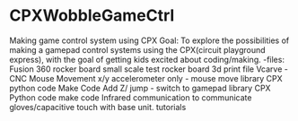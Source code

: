 # CPXWobbleGameCtrl
Making game control system using CPX
Goal: To explore the possibilities of making a gamepad control systems using the CPX(circuit playground express), with the goal of getting kids excited about coding/making.
-files:
Fusion 360 rocker board
small scale test rocker board 3d print file
Vcarve - CNC
Mouse Movement x/y accelerometer only - mouse move library
  CPX python code
  Make Code
Add Z/ jump - switch to gamepad library
  CPX Python code
  make code
Infrared communication to communicate gloves/capacitive touch with base unit.
tutorials
  
